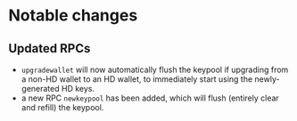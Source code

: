 Notable changes
===============

Updated RPCs
------------

- `upgradewallet` will now automatically flush the keypool if upgrading
from a non-HD wallet to an HD wallet, to immediately start using the
newly-generated HD keys.
- a new RPC `newkeypool` has been added, which will flush (entirely
clear and refill) the keypool.
